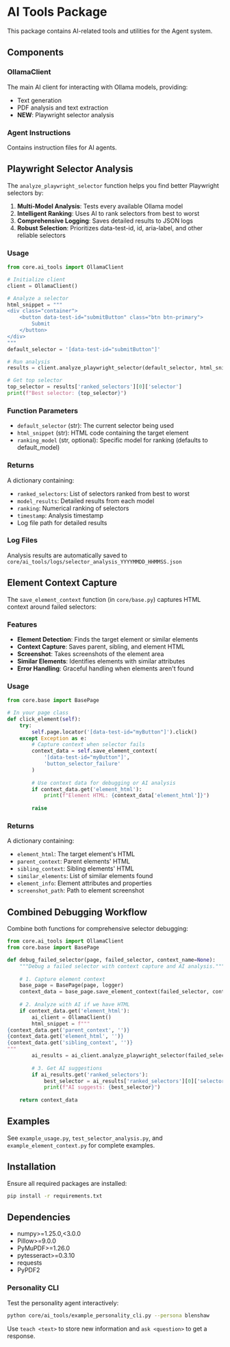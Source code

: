 # AI Tools Package

This package contains AI-related tools and utilities for the Agent system.

## Components

### OllamaClient
The main AI client for interacting with Ollama models, providing:
- Text generation
- PDF analysis and text extraction
- **NEW**: Playwright selector analysis

### Agent Instructions
Contains instruction files for AI agents.

## Playwright Selector Analysis

The `analyze_playwright_selector` function helps you find better Playwright selectors by:

1. **Multi-Model Analysis**: Tests every available Ollama model
2. **Intelligent Ranking**: Uses AI to rank selectors from best to worst
3. **Comprehensive Logging**: Saves detailed results to JSON logs
4. **Robust Selection**: Prioritizes data-test-id, id, aria-label, and other reliable selectors

### Usage

```python
from core.ai_tools import OllamaClient

# Initialize client
client = OllamaClient()

# Analyze a selector
html_snippet = """
<div class="container">
    <button data-test-id="submitButton" class="btn btn-primary">
        Submit
    </button>
</div>
"""
default_selector = '[data-test-id="submitButton"]'

# Run analysis
results = client.analyze_playwright_selector(default_selector, html_snippet)

# Get top selector
top_selector = results['ranked_selectors'][0]['selector']
print(f"Best selector: {top_selector}")
```

### Function Parameters

- `default_selector` (str): The current selector being used
- `html_snippet` (str): HTML code containing the target element
- `ranking_model` (str, optional): Specific model for ranking (defaults to default_model)

### Returns

A dictionary containing:
- `ranked_selectors`: List of selectors ranked from best to worst
- `model_results`: Detailed results from each model
- `ranking`: Numerical ranking of selectors
- `timestamp`: Analysis timestamp
- Log file path for detailed results

### Log Files

Analysis results are automatically saved to `core/ai_tools/logs/selector_analysis_YYYYMMDD_HHMMSS.json`

## Element Context Capture

The `save_element_context` function (in `core/base.py`) captures HTML context around failed selectors:

### Features

- **Element Detection**: Finds the target element or similar elements
- **Context Capture**: Saves parent, sibling, and element HTML
- **Screenshot**: Takes screenshots of the element area
- **Similar Elements**: Identifies elements with similar attributes
- **Error Handling**: Graceful handling when elements aren't found

### Usage

```python
from core.base import BasePage

# In your page class
def click_element(self):
    try:
        self.page.locator('[data-test-id="myButton"]').click()
    except Exception as e:
        # Capture context when selector fails
        context_data = self.save_element_context(
            '[data-test-id="myButton"]', 
            'button_selector_failure'
        )
        
        # Use context data for debugging or AI analysis
        if context_data.get('element_html'):
            print(f"Element HTML: {context_data['element_html']}")
        
        raise
```

### Returns

A dictionary containing:
- `element_html`: The target element's HTML
- `parent_context`: Parent elements' HTML
- `sibling_context`: Sibling elements' HTML
- `similar_elements`: List of similar elements found
- `element_info`: Element attributes and properties
- `screenshot_path`: Path to element screenshot

## Combined Debugging Workflow

Combine both functions for comprehensive selector debugging:

```python
from core.ai_tools import OllamaClient
from core.base import BasePage

def debug_failed_selector(page, failed_selector, context_name=None):
    """Debug a failed selector with context capture and AI analysis."""
    
    # 1. Capture element context
    base_page = BasePage(page, logger)
    context_data = base_page.save_element_context(failed_selector, context_name)
    
    # 2. Analyze with AI if we have HTML
    if context_data.get('element_html'):
        ai_client = OllamaClient()
        html_snippet = f"""
{context_data.get('parent_context', '')}
{context_data.get('element_html', '')}
{context_data.get('sibling_context', '')}
"""
        ai_results = ai_client.analyze_playwright_selector(failed_selector, html_snippet)
        
        # 3. Get AI suggestions
        if ai_results.get('ranked_selectors'):
            best_selector = ai_results['ranked_selectors'][0]['selector']
            print(f"AI suggests: {best_selector}")
    
    return context_data
```

## Examples

See `example_usage.py`, `test_selector_analysis.py`, and `example_element_context.py` for complete examples.

## Installation

Ensure all required packages are installed:
```bash
pip install -r requirements.txt
```

## Dependencies

- numpy>=1.25.0,<3.0.0
- Pillow>=9.0.0
- PyMuPDF>=1.26.0
- pytesseract>=0.3.10
- requests
 - PyPDF2

### Personality CLI

Test the personality agent interactively:

```bash
python core/ai_tools/example_personality_cli.py --persona blenshaw
```

Use `teach <text>` to store new information and `ask <question>` to get a response.

